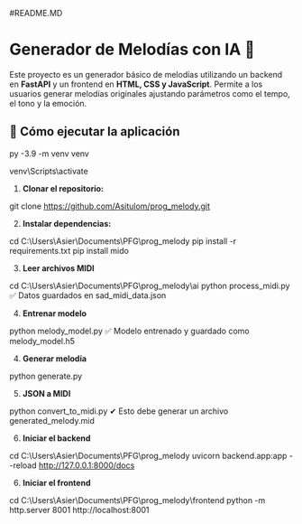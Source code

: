 #README.MD

# Generador de Melodías con IA 🎵

Este proyecto es un generador básico de melodías utilizando un backend en **FastAPI** y un frontend en **HTML, CSS y JavaScript**. Permite a los usuarios generar melodías originales ajustando parámetros como el tempo, el tono y la emoción.


## 🚀 Cómo ejecutar la aplicación


py -3.9 -m venv venv

venv\Scripts\activate


1. **Clonar el repositorio:**

git clone https://github.com/Asitulom/prog_melody.git

2. **Instalar dependencias:**

cd C:\Users\Asier\Documents\PFG\prog_melody
pip install -r requirements.txt
pip install mido

3. **Leer archivos MIDI**

cd C:\Users\Asier\Documents\PFG\prog_melody\ai
python process_midi.py
✅ Datos guardados en sad_midi_data.json

4. **Entrenar modelo**

python melody_model.py
✅ Modelo entrenado y guardado como melody_model.h5

4. **Generar melodía**

python generate.py

5. **JSON a MIDI**

python convert_to_midi.py
✔ Esto debe generar un archivo generated_melody.mid

6. **Iniciar el backend**

cd C:\Users\Asier\Documents\PFG\prog_melody
uvicorn backend.app:app --reload
http://127.0.0.1:8000/docs

6. **Iniciar el frontend**

cd C:\Users\Asier\Documents\PFG\prog_melody\frontend
python -m http.server 8001
http://localhost:8001





